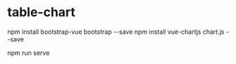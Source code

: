# table-chart

npm install bootstrap-vue bootstrap --save
npm install vue-chartjs chart.js --save

npm run serve

